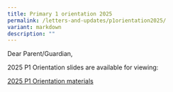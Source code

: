 ```yaml
---
title: Primary 1 orientation 2025
permalink: /letters-and-updates/p1orientation2025/
variant: markdown
description: ""
---
```

Dear Parent/Guardian,

2025 P1 Orientation slides are available for viewing:


[2025 P1 Orientation materials](https://drive.google.com/drive/folders/1SWLPG0ScdSdV-DVxXnpu_Pl5cvj0gQN3)